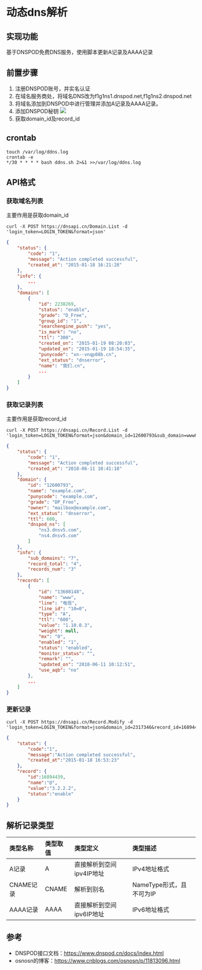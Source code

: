 # 动态dns解析

## 实现功能
基于DNSPOD免费DNS服务，使用脚本更新A记录及AAAA记录

## 前置步骤
1. 注册DNSPOD账号，并实名认证
2. 在域名服务商处，将域名DNS改为f1g1ns1.dnspod.net,f1g1ns2.dnspod.net
3. 将域名添加到DNSPOD中进行管理并添加A记录及AAAA记录。
4. 添加DNSPOD秘钥
![](http://qfbeps0qh.hb-bkt.clouddn.com/go/20200904015231.png)
5. 获取domain_id及record_id

## crontab
```
touch /var/log/ddns.log
crontab -e
*/30 * * * * bash ddns.sh 2>&1 >>/var/log/ddns.log
```
## API格式
### 获取域名列表
主要作用是获取domain_id
```shell
curl -X POST https://dnsapi.cn/Domain.List -d 'login_token=LOGIN_TOKEN&format=json'
```
```json
{
    "status": {
        "code": "1",
        "message": "Action completed successful",
        "created_at": "2015-01-18 16:21:28"
    },
    "info": {
        ...
    },
    "domains": [
        {
            "id": 2238269,
            "status": "enable",
            "grade": "D_Free",
            "group_id": "1",
            "searchengine_push": "yes",
            "is_mark": "no",
            "ttl": "300",
            "created_on": "2015-01-19 08:20:03",
            "updated_on": "2015-01-19 18:54:35",
            "punycode": "xn--vnqp08b.cn",
            "ext_status": "dnserror",
            "name": "我们.cn",
            ...
        }
    ]
}
```

### 获取记录列表
主要作用是获取record_id
```shell
curl -X POST https://dnsapi.cn/Record.List -d 'login_token=LOGIN_TOKEN&format=json&domain_id=12600793&sub_domain=www&record_type=A&offset=0&length=3'
```
```json
{
    "status": {
        "code": "1",
        "message": "Action completed successful",
        "created_at": "2018-06-11 10:41:18"
    },
    "domain": {
        "id": "12600793",
        "name": "example.com",
        "punycode": "example.com",
        "grade": "DP_Free",
        "owner": "mailbox@example.com",
        "ext_status": "dnserror",
        "ttl": 600,
        "dnspod_ns": [
            "ns3.dnsv5.com",
            "ns4.dnsv5.com"
        ]
    },
    "info": {
        "sub_domains": "7",
        "record_total": "4",
        "records_num": "3"
    },
    "records": [
        {
            "id": "13608148",
            "name": "www",
            "line": "电信",
            "line_id": "10=0",
            "type": "A",
            "ttl": "600",
            "value": "1.10.0.3",
            "weight": null,
            "mx": "0",
            "enabled": "1",
            "status": "enabled",
            "monitor_status": "",
            "remark": "",
            "updated_on": "2018-06-11 10:12:51",
            "use_aqb": "no"
        },
        ...
    ]
}
```

### 更新记录
```shell
curl -X POST https://dnsapi.cn/Record.Modify -d 'login_token=LOGIN_TOKEN&format=json&domain_id=2317346&record_id=16894439&sub_domain=www&value=3.2.2.2&record_type=A&record_line_id=10%3D0'
```
```json
{
    "status": {
        "code":"1",
        "message":"Action completed successful",
        "created_at":"2015-01-18 16:53:23"
    },
    "record": {
        "id":16894439,
        "name":"@",
        "value":"3.2.2.2",
        "status":"enable"
    }
}
```
## 解析记录类型

| 类型名称     | 类型取值       | 类型定义                                                     | 类型描述                                                     |
| :--------  | :----------- | :----------------------------------------------------------- | :----------------------------------------------------------- |
| A记录       | A            | 直接解析到空间ipv4IP地址           | IPv4地址格式                                                 |
| CNAME记录   | CNAME        | 解析到别名 | NameType形式，且不可为IP                                     |
| AAAA记录    | AAAA         | 直接解析到空间ipv6IP地址           | IPv6地址格式                                                 |

## 参考
* DNSPOD接口文档：https://www.dnspod.cn/docs/index.html
* osnosn的博客：https://www.cnblogs.com/osnosn/p/11813096.html